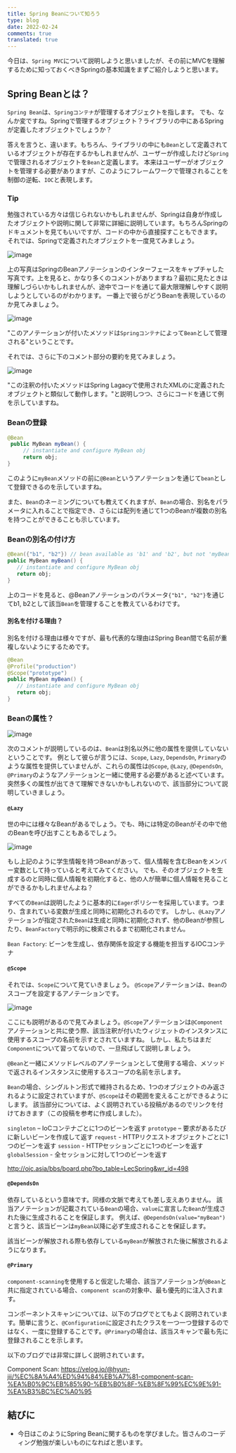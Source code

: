```yaml
---
title: Spring Beanについて知ろう
type: blog
date: 2022-02-24
comments: true
translated: true
---
```

今日は、`Spring MVC`について説明しようと思いましたが、その前にMVCを理解するために知っておくべきSpringの基本知識をまずご紹介しようと思います。

## Spring Beanとは？
`Spring Bean`は、`Springコンテナ`が管理するオブジェクトを指します。
でも、なんか変ですね。Springで管理するオブジェクト？ライブラリの中にあるSpringが定義したオブジェクトでしょうか？

答えを言うと、違います。もちろん、ライブラリの中にも`Bean`として定義されているオブジェクトが存在するかもしれませんが、ユーザーが作成したけど`Spring`で管理されるオブジェクトを`Bean`と定義します。
本来はユーザーがオブジェクトを管理する必要がありますが、このようにフレームワークで管理されることを制御の逆転、`IOC`と表現します。

### Tip

勉強されている方々は信じられないかもしれませんが、Springは自身が作成したオブジェクトや説明に関して非常に詳細に説明しています。もちろんSpringのドキュメントを見てもいいですが、コードの中から直接探すこともできます。
それでは、Springで定義されたオブジェクトを一度見てみましょう。 

![image](https://user-images.githubusercontent.com/59782504/155391935-40bfd711-b6bf-47c0-9041-38ab043cb462.png)

上の写真はSpringのBeanアノテーションのインターフェースをキャプチャした写真です。上を見ると、かなり多くのコメントがありますね？最初に見たときは理解しづらいかもしれませんが、途中でコードを通じて最大限理解しやすく説明しようとしているのがわかります。
一番上で彼らがどうBeanを表現しているのか見てみましょう。

![image](https://user-images.githubusercontent.com/59782504/155392187-882448f1-b28f-4756-b5f5-470954696387.png)

"このアノテーションが付いたメソッドは`Springコンテナ`によって`Bean`として管理される"ということです。

それでは、さらに下のコメント部分の要約を見てみましょう。

![image](https://user-images.githubusercontent.com/59782504/155393382-1a946d99-5d13-4f81-a312-a245039f2f60.png)

"この注釈の付いたメソッドはSpring Lagacyで使用されたXMLの<bean/>に定義されたオブジェクトと類似して動作します。"と説明しつつ、さらにコードを通じて例を示していますね。

### Beanの登録

```java
@Bean
 public MyBean myBean() {
     // instantiate and configure MyBean obj
     return obj;
}
```

このように`myBean`メソッドの前に`@Bean`というアノテーションを通じて`bean`として登録できるのを示していますね。

また、`Bean`のネーミングについても教えてくれますが、`Bean`の場合、別名をパラメータに入れることで指定でき、さらには配列を通じて1つのBeanが複数の別名を持つことができることも示しています。

### Beanの別名の付け方

```java
@Bean({"b1", "b2"}) // bean available as 'b1' and 'b2', but not 'myBean'
public MyBean myBean() {
   // instantiate and configure MyBean obj
   return obj;
}
```

上のコードを見ると、@Beanアノテーションのパラメータ`{"b1", "b2"}`を通じてb1, b2として該当`Bean`を管理することを教えているわけです。

#### 別名を付ける理由？

別名を付ける理由は様々ですが、最も代表的な理由はSpring Bean間で名前が重複しないようにするためです。

```java
@Bean
@Profile("production")
@Scope("prototype")
public MyBean myBean() {
   // instantiate and configure MyBean obj
   return obj;
} 
```

### Beanの属性？

![image](https://user-images.githubusercontent.com/59782504/155396490-29453e82-9160-416d-b053-8750373bc9ca.png)

次のコメントが説明しているのは、`Bean`は別名以外に他の属性を提供していないということです。
例として彼らが言うには、`Scope`, `Lazy`, `DependsOn`, `Primary`のような属性を提供していませんが、これらの属性は`@Scope`, `@Lazy`, `@DependsOn`, `@Primary`のようなアノテーションと一緒に使用する必要があると述べています。
突然多くの属性が出てきて理解できないかもしれないので、該当部分について説明していきましょう。

#### `@Lazy`

世の中には様々なBeanがあるでしょう。でも、時には特定のBeanがその中で他のBeanを呼び出すこともあるでしょう。

![image](https://user-images.githubusercontent.com/59782504/155397939-d440a56d-8dca-4443-aede-dead72bb6b47.png)

もし上記のように学生情報を持つBeanがあって、個人情報を含むBeanをメンバー変数として持っていると考えてみてください。
でも、そのオブジェクトを生成するのと同時に個人情報を初期化すると、他の人が簡単に個人情報を見ることができるかもしれませんよね？

すべての`Bean`は説明したように基本的に`Eager`ポリシーを採用しています。つまり、含まれている変数が生成と同時に初期化されるのです。
しかし、`@Lazy`アノテーションが指定された`Bean`は生成と同時に初期化されず、他のBeanが参照したり、`BeanFactory`で明示的に検索されるまで初期化されません。

`Bean Factory`: ビーンを生成し、依存関係を設定する機能を担当するIOCコンテナ

#### `@Scope`

それでは、`Scope`について見ていきましょう。
`@Scope`アノテーションは、`Bean`のスコープを設定するアノテーションです。

![image](https://user-images.githubusercontent.com/59782504/155399798-b6dc7a08-fb47-40d6-ae3f-a9f5d0633193.png)

ここにも説明があるので見てみましょう。`@Scope`アノテーションは`@Component`アノテーションと共に使う際、該当注釈が付いたウィジェットのインスタンスに使用するスコープの名前を示すとされていますね。
しかし、私たちはまだ`Component`について習ってないので、一旦飛ばして説明しましょう。

`@Bean`と一緒にメソッドレベルのアノテーションとして使用する場合、メソッドで返されるインスタンスに使用するスコープの名前を示します。

`Bean`の場合、シングルトン形式で維持されるため、1つのオブジェクトのみ返されるように設定されていますが、`@Scope`はその範囲を変えることができるようにします。
該当部分については、よく説明されている投稿があるのでリンクを付けておきます（この投稿を参考に作成しました）。

`singleton` – IoCコンテナごとに1つのビーンを返す
`prototype` – 要求があるたびに新しいビーンを作成して返す
`request` - HTTPリクエストオブジェクトごとに1つのビーンを返す
`session` - HTTPセッションごとに1つのビーンを返す
`globalSession` - 全セッションに対して1つのビーンを返す

http://ojc.asia/bbs/board.php?bo_table=LecSpring&wr_id=498

#### `@DependsOn`

依存しているという意味です。同様の文脈で考えても差し支えありません。
該当アノテーションが記載されている`Bean`の場合、`value`に宣言した`Bean`が生成された後に生成されることを保証します。
例えば、`@DependsOn(value="myBean")`と言うと、該当ビーンは`myBean`以降に必ず生成されることを保証します。

該当ビーンが解放される際も依存している`myBean`が解放された後に解放されるようになります。

#### `@Primary`

`component-scanning`を使用すると仮定した場合、該当アノテーションが`@Bean`と共に指定されている場合、`component scan`の対象中、最も優先的に注入されます。

コンポーネントスキャンについては、以下のブログでとてもよく説明されています。簡単に言うと、`@Configuration`に設定されたクラスを一つ一つ登録するのではなく、一度に登録することです。`@Primary`の場合は、該当スキャンで最も先に登録されることを示します。

以下のブログでは非常に詳しく説明されています。

Component Scan: https://velog.io/@hyun-jii/%EC%8A%A4%ED%94%84%EB%A7%81-component-scan-%EA%B0%9C%EB%85%90-%EB%B0%8F-%EB%8F%99%EC%9E%91-%EA%B3%BC%EC%A0%95

## 結びに
- 今日はこのようにSpring Beanに関するものを学びました。皆さんのコーディング勉強が楽しいものになればと思います。